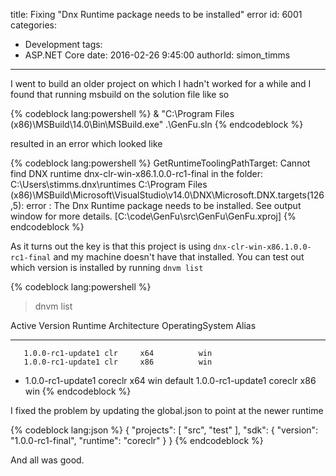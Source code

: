 title: Fixing "Dnx Runtime package needs to be installed" error
id: 6001
categories:
  - Development
tags:
  - ASP.NET Core
date: 2016-02-26 9:45:00
authorId: simon_timms
---

I went to build an older project on which I hadn't worked for a while and I found that running msbuild on the solution file like so 

{% codeblock lang:powershell %}
& "C:\Program Files (x86)\MSBuild\14.0\Bin\MSBuild.exe" .\GenFu.sln
{% endcodeblock %}

resulted in an error which looked like 

{% codeblock lang:powershell %}
GetRuntimeToolingPathTarget:
  Cannot find DNX runtime dnx-clr-win-x86.1.0.0-rc1-final in the folder: C:\Users\stimms\.dnx\runtimes
C:\Program Files (x86)\MSBuild\Microsoft\VisualStudio\v14.0\DNX\Microsoft.DNX.targets(126,5): error : The Dnx Runtime package needs  to be installed. See output window for more details. [C:\code\GenFu\src\GenFu\GenFu.xproj]
{% endcodeblock %}

<!-- more -->

As it turns out the key is that this project is using `dnx-clr-win-x86.1.0.0-rc1-final` and my machine doesn't have that installed. You can test out which version is installed by running `dnvm list`

{% codeblock lang:powershell %}
>dnvm list

Active Version           Runtime Architecture OperatingSystem Alias
------ -------           ------- ------------ --------------- -----
       1.0.0-rc1-update1 clr     x64          win
       1.0.0-rc1-update1 clr     x86          win
  *    1.0.0-rc1-update1 coreclr x64          win             default
       1.0.0-rc1-update1 coreclr x86          win
{% endcodeblock %}

I fixed the problem by updating the global.json to point at the newer runtime

{% codeblock lang:json %}
{
  "projects": [ "src", "test" ],
  "sdk": {
    "version": "1.0.0-rc1-final",
    "runtime": "coreclr"
  }
}
{% endcodeblock %}

And all was good. 